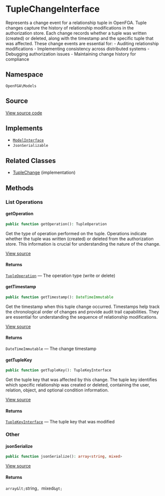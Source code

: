 # TupleChangeInterface

Represents a change event for a relationship tuple in OpenFGA. Tuple changes capture the history of relationship modifications in the authorization store. Each change records whether a tuple was written (created) or deleted, along with the timestamp and the specific tuple that was affected. These change events are essential for: - Auditing relationship modifications - Implementing consistency across distributed systems - Debugging authorization issues - Maintaining change history for compliance

## Namespace

`OpenFGA\Models`

## Source

[View source code](https://github.com/evansims/openfga-php/blob/main/src/Models/TupleChangeInterface.php)

## Implements

* [`ModelInterface`](ModelInterface.md)
* `JsonSerializable`

## Related Classes

* [TupleChange](Models/TupleChange.md) (implementation)

## Methods

### List Operations

#### getOperation

```php
public function getOperation(): TupleOperation

```

Get the type of operation performed on the tuple. Operations indicate whether the tuple was written (created) or deleted from the authorization store. This information is crucial for understanding the nature of the change.

[View source](https://github.com/evansims/openfga-php/blob/main/src/Models/TupleChangeInterface.php#L39)

#### Returns

[`TupleOperation`](Models/Enums/TupleOperation.md) — The operation type (write or delete)

#### getTimestamp

```php
public function getTimestamp(): DateTimeImmutable

```

Get the timestamp when this tuple change occurred. Timestamps help track the chronological order of changes and provide audit trail capabilities. They are essential for understanding the sequence of relationship modifications.

[View source](https://github.com/evansims/openfga-php/blob/main/src/Models/TupleChangeInterface.php#L50)

#### Returns

`DateTimeImmutable` — The change timestamp

#### getTupleKey

```php
public function getTupleKey(): TupleKeyInterface

```

Get the tuple key that was affected by this change. The tuple key identifies which specific relationship was created or deleted, containing the user, relation, object, and optional condition information.

[View source](https://github.com/evansims/openfga-php/blob/main/src/Models/TupleChangeInterface.php#L61)

#### Returns

[`TupleKeyInterface`](TupleKeyInterface.md) — The tuple key that was modified

### Other

#### jsonSerialize

```php
public function jsonSerialize(): array<string, mixed>

```

[View source](https://github.com/evansims/openfga-php/blob/main/src/Models/TupleChangeInterface.php#L67)

#### Returns

`array&lt;`string`, `mixed`&gt;`
